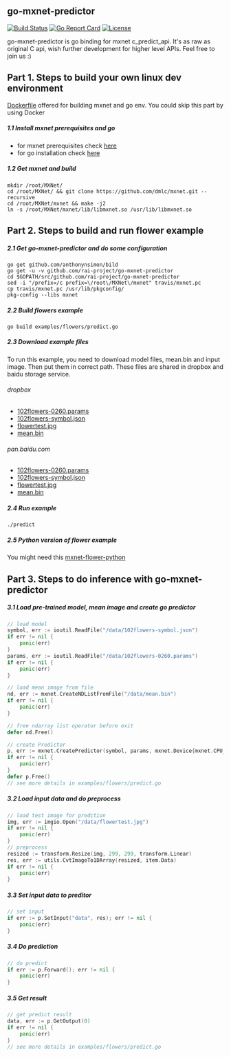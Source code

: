 ## go-mxnet-predictor

[![Build Status](https://travis-ci.org/rai-project/go-mxnet-predictor.svg?branch=master)](https://travis-ci.org/rai-project/go-mxnet-predictor)
[![Go Report Card](https://goreportcard.com/badge/github.com/rai-project/go-mxnet-predictor)](https://goreportcard.com/report/github.com/rai-project/go-mxnet-predictor)
[![License](https://img.shields.io/badge/License-Apache%202.0-blue.svg)](https://opensource.org/licenses/Apache-2.0)


go-mxnet-predictor is go binding for mxnet c_predict_api. It's as raw as original C api, wish further development for higher level APIs. Feel free to join us :)


## Part 1. Steps to build your own linux dev environment
[Dockerfile](https://github.com/rai-project/docker-dev-envs/blob/master/gmp.Dockerfile) offered for building mxnet and go env. You could skip this part by using Docker

##### 1.1 Install mxnet prerequisites and go
* for mxnet prerequisites check [here](http://mxnet.io/get_started/setup.html#prerequisites)
* for go installation check [here](https://golang.org/doc/install)

##### 1.2 Get mxnet and build
	mkdir /root/MXNet/
	cd /root/MXNet/ && git clone https://github.com/dmlc/mxnet.git --recursive
	cd /root/MXNet/mxnet && make -j2
	ln -s /root/MXNet/mxnet/lib/libmxnet.so /usr/lib/libmxnet.so


## Part 2. Steps to build and run flower example
##### 2.1 Get go-mxnet-predictor and do some configuration
```shell
go get github.com/anthonynsimon/bild
go get -u -v github.com/rai-project/go-mxnet-predictor
cd $GOPATH/src/github.com/rai-project/go-mxnet-predictor	
sed -i "/prefix=/c prefix=\/root\/MXNet\/mxnet" travis/mxnet.pc
cp travis/mxnet.pc /usr/lib/pkgconfig/
pkg-config --libs mxnet
```

##### 2.2 Build flowers example
```shell
go build examples/flowers/predict.go
```

##### 2.3 Download example files
To run this example, you need to download model files, mean.bin and input image.
Then put them in correct path. These files are shared in dropbox and baidu storage service.
###### dropbox
* [102flowers-0260.params](https://www.dropbox.com/s/7l8zye9jpv2bywu/102flowers-0260.params?dl=0)
* [102flowers-symbol.json](https://www.dropbox.com/s/507hikz8561hwxg/102flowers-symbol.json?dl=0)
* [flowertest.jpg](https://www.dropbox.com/s/9ej43gpkcdw3q32/flowertest.jpg?dl=0)
* [mean.bin](https://www.dropbox.com/s/rg45ma97x886i53/mean.bin?dl=0)

###### pan.baidu.com
* [102flowers-0260.params](https://pan.baidu.com/s/1qYuHE5A)
* [102flowers-symbol.json](https://pan.baidu.com/s/1i5sTZY9)
* [flowertest.jpg](https://pan.baidu.com/s/1skUXirz)
* [mean.bin](https://pan.baidu.com/s/1kVlyy5x)

##### 2.4 Run example
```shell
./predict
```

##### 2.5 Python version of flower example
You might need this
[mxnet-flower-python](https://github.com/burness/mxnet-101/tree/master/day4)

## Part 3. Steps to do inference with go-mxnet-predictor
##### 3.1 Load pre-trained model, mean image and create go predictor
```go
// load model
symbol, err := ioutil.ReadFile("/data/102flowers-symbol.json")
if err != nil {
	panic(err)
}
params, err := ioutil.ReadFile("/data/102flowers-0260.params")
if err != nil {
	panic(err)
}

// load mean image from file
nd, err := mxnet.CreateNDListFromFile("/data/mean.bin")
if err != nil {
    panic(err)
}

// free ndarray list operator before exit
defer nd.Free()

// create Predictor
p, err := mxnet.CreatePredictor(symbol, params, mxnet.Device{mxnet.CPU_DEVICE, 0}, []mxnet.InputNode{{Key: "data", Shape: []uint32{1, 3, 299, 299}}})
if err != nil {
	panic(err)
}
defer p.Free()
// see more details in examples/flowers/predict.go
```

##### 3.2 Load input data and do preprocess
```go
// load test image for predction
img, err := imgio.Open("/data/flowertest.jpg")
if err != nil {
	panic(err)
}
// preprocess
resized := transform.Resize(img, 299, 299, transform.Linear)
res, err := utils.CvtImageTo1DArray(resized, item.Data)
if err != nil {
	panic(err)
}
```

##### 3.3 Set input data to preditor
```go
// set input
if err := p.SetInput("data", res); err != nil {
	panic(err)
}
```
##### 3.4 Do prediction
```go
// do predict
if err := p.Forward(); err != nil {
	panic(err)
}
```

##### 3.5 Get result
```go
// get predict result
data, err := p.GetOutput(0)
if err != nil {
	panic(err)
}
// see more details in examples/flowers/predict.go
```
